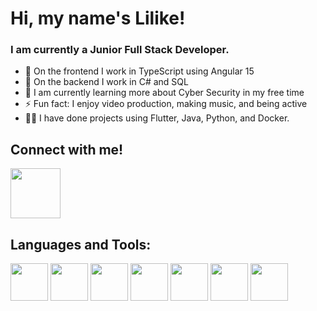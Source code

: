 # Hi, my name's Lilike!

### I am currently a Junior Full Stack Developer.

- 🌱 On the frontend I work in TypeScript using Angular 15
- 🤖 On the backend I work in C# and SQL
- 🧠 I am currently learning more about Cyber Security in my free time
- ⚡ Fun fact: I enjoy video production, making music, and being active
- 👨‍🍳 I have done projects using Flutter, Java, Python, and Docker.

## Connect with me!
[<img width="80" height="80" src="https://github.com/lilikenel/lilikenel/assets/95313884/496f119d-3b71-44c1-97cc-def1306997a6" />](https://www.linkedin.com/in/lilikenel/)

## Languages and Tools:
[<img width="60" height="60" src="https://github.com/lilikenel/lilikenel/assets/95313884/83162396-bb85-4e61-8ad8-e4a30465f3c9" />](https://www.javascript.com/)
[<img width="60" height="60" src="https://github.com/lilikenel/lilikenel/assets/95313884/7933b422-ee9a-47af-906d-aaa66bcc241c" />](https://www.java.com)
[<img width="60" height="60" src="https://github.com/lilikenel/lilikenel/assets/95313884/c8aa7e5a-ca77-4889-a888-5c9ed2ca21ce"/>](https://www.python.org/)
[<img width="60" height="60" src="https://github.com/lilikenel/lilikenel/assets/95313884/edc89a44-a651-45fc-b634-c29666e09a2f" />](https://git-scm.com/)
[<img width="60" height="60" src="https://github.com/lilikenel/lilikenel/assets/95313884/f6588b5e-3f1b-40dd-895f-478cc64c912e" />](https://flutter.dev/)
[<img width="60" height="60" src="https://github.com/lilikenel/lilikenel/assets/95313884/6f36003c-26b8-47fb-94bf-fe09dda090e0" />](https://www.docker.com/)
[<img width="60" height="60" src="https://github.com/lilikenel/lilikenel/assets/95313884/99a1c516-f1d6-4b34-b68c-eb45090bf354" />](https://www.sqlite.org/index.html)

